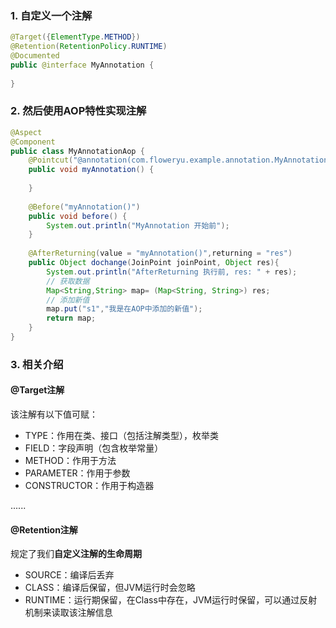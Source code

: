 ### 1. 自定义一个注解

```java
@Target({ElementType.METHOD})
@Retention(RetentionPolicy.RUNTIME)
@Documented
public @interface MyAnnotation {
    
}
```

### 2. 然后使用AOP特性实现注解

```java
@Aspect
@Component
public class MyAnnotationAop {
    @Pointcut("@annotation(com.floweryu.example.annotation.MyAnnotation)")
    public void myAnnotation() {
        
    }
    
    @Before("myAnnotation()")
    public void before() {
        System.out.println("MyAnnotation 开始前");
    }
    
    @AfterReturning(value = "myAnnotation()",returning = "res")
    public Object dochange(JoinPoint joinPoint, Object res){
        System.out.println("AfterReturning 执行前, res: " + res);
        // 获取数据
        Map<String,String> map= (Map<String, String>) res;
        // 添加新值
        map.put("s1","我是在AOP中添加的新值");
        return map;
    }
}
```

### 3. 相关介绍

#### @Target注解

该注解有以下值可赋：

- TYPE：作用在类、接口（包括注解类型），枚举类
- FIELD：字段声明（包含枚举常量）
- METHOD：作用于方法
- PARAMETER：作用于参数
- CONSTRUCTOR：作用于构造器

......

#### @Retention注解

规定了我们**自定义注解的生命周期**

- SOURCE：编译后丢弃
- CLASS：编译后保留，但JVM运行时会忽略
- RUNTIME：运行期保留，在Class中存在，JVM运行时保留，可以通过反射机制来读取该注解信息

